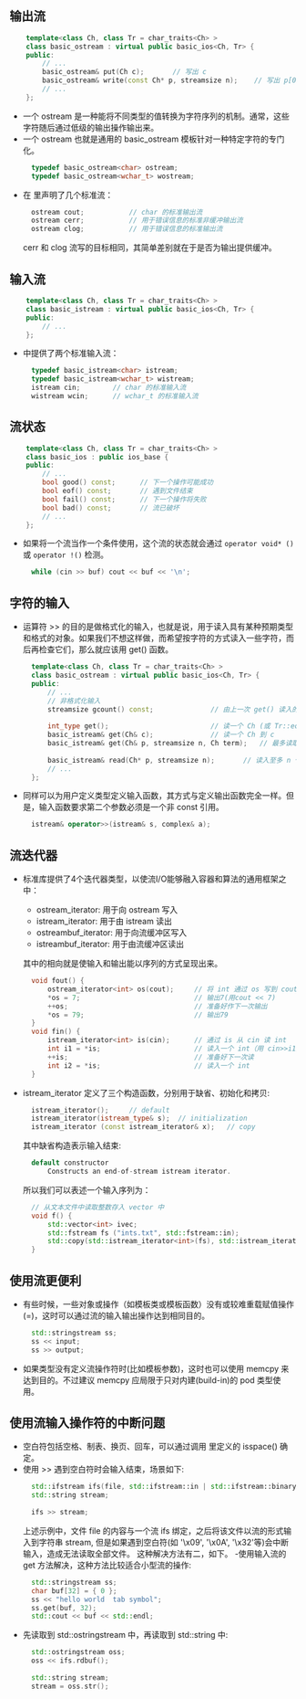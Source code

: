 

## 输出流
```c++
    template<class Ch, class Tr = char_traits<Ch> >
    class basic_ostream : virtual public basic_ios<Ch, Tr> {
    public:
        // ...
        basic_ostream& put(Ch c);       // 写出 c
        basic_ostream& write(const Ch* p, streamsize n);    // 写出 p[0]..p[n-1]
        // ...
    };
```
- 一个 ostream 是一种能将不同类型的值转换为字符序列的机制。通常，这些字符随后通过低级的输出操作输出来。
- 一个 ostream 也就是通用的 basic_ostream 模板针对一种特定字符的专门化。
  ```c++
    typedef basic_ostream<char> ostream;
    typedef basic_ostream<wchar_t> wostream;
  ```
- 在 <iostream> 里声明了几个标准流：
  ```c++
    ostream cout;           // char 的标准输出流
    ostream cerr;           // 用于错误信息的标准非缓冲输出流
    ostream clog;           // 用于错误信息的标准输出流
  ```
  cerr 和 clog 流写的目标相同，其简单差别就在于是否为输出提供缓冲。
    
## 输入流
```c++
    template<class Ch, class Tr = char_traits<Ch> >
    class basic_istream : virtual public basic_ios<Ch, Tr> {
    public:
        // ...
    };
```
- <iostream> 中提供了两个标准输入流：
  ```c++
    typedef basic_istream<char> istream;
    typedef basic_istream<wchar_t> wistream;
    istream cin;        // char 的标准输入流
    wistream wcin;      // wchar_t 的标准输入流
  ```

## 流状态
```c++
    template<class Ch, class Tr = char_traits<Ch> >
    class basic_ios : public ios_base {
    public:
        // ...
        bool good() const;      // 下一个操作可能成功
        bool eof() const;       // 遇到文件结束
        bool fail() const;      // 下一个操作将失败
        bool bad() const;       // 流已破坏
        // ...
    };
```
- 如果将一个流当作一个条件使用，这个流的状态就会通过 `operator void* ()` 或 `operator !()` 检测。
  ```c++
    while (cin >> buf) cout << buf << '\n';
  ```
    
## 字符的输入
- 运算符 >> 的目的是做格式化的输入，也就是说，用于读入具有某种预期类型和格式的对象。如果我们不想这样做，而希望按字符的方式读入一些字符，而后再检查它们，那么就应该用 get() 函数。
  ```c++
    template<class Ch, class Tr = char_traits<Ch> >
    class basic_ostream : virtual public basic_ios<Ch, Tr> {
    public:
        // ...
        // 非格式化输入
        streamsize gcount() const;              // 由上一次 get() 读入的字符个数
        
        int_type get();                         // 读一个 Ch (或 Tr::eof)
        basic_istream& get(Ch& c);              // 读一个 Ch 到 c
        basic_istream& get(Ch& p, streamsize n, Ch term);   // 最多读取 n - 1 个 Ch 到 p 中，以 term 作为结束符
        
        basic_istream& read(Ch* p, streamsize n);       // 读入至多 n 个字符
        // ...
    };
  ```
- 同样可以为用户定义类型定义输入函数，其方式与定义输出函数完全一样。但是，输入函数要求第二个参数必须是一个非 const 引用。
  ```c++
    istream& operator>>(istream& s, complex& a);
  ```

## 流迭代器
- 标准库提供了4个迭代器类型，以使流I/O能够融入容器和算法的通用框架之中：
    + ostream_iterator:     用于向 ostream 写入
    + istream_iterator:     用于由 istream 读出
    + ostreambuf_iterator:  用于向流缓冲区写入
    + istreambuf_iterator:  用于由流缓冲区读出

  其中的相向就是使输入和输出能以序列的方式呈现出来。

  ```c++
    void fout() {
        ostream_iterator<int> os(cout);     // 将 int 通过 os 写到 cout
        *os = 7;                            // 输出7(用cout << 7)
        ++os;                               // 准备好作下一次输出
        *os = 79;                           // 输出79
    }
    void fin() {
        istream_iterator<int> is(cin);      // 通过 is 从 cin 读 int
        int i1 = *is;                       // 读入一个 int（用 cin>>i1）
        ++is;                               // 准备好下一次读
        int i2 = *is;                       // 读入一个 int
    }
  ```
- istream_iterator 定义了三个构造函数，分别用于缺省、初始化和拷贝:
  ```c++
    istream_iterator();     // default
    istream_iterator(istream_type& s);  // initialization
    istream_iterator (const istream_iterator& x);   // copy
  ```
  其中缺省构造表示输入结束:
  ```c++
    default constructor
        Constructs an end-of-stream istream iterator.
  ```
  所以我们可以表述一个输入序列为：
  ```c++
    // 从文本文件中读取整数存入 vector 中
    void f() {
        std::vector<int> ivec;
        std::fstream fs ("ints.txt", std::fstream::in);
        std::copy(std::istream_iterator<int>(fs), std::istream_iterator<int>(), std::back_inserter(ivec));
    }
  ```

## 使用流更便利
- 有些时候，一些对象或操作（如模板类或模板函数）没有或较难重载赋值操作(=)，这时可以通过流的输入输出操作达到相同目的。
  ```c++
    std::stringstream ss;
    ss << input;
    ss >> output;
  ```
- 如果类型没有定义流操作符时(比如模板参数)，这时也可以使用 memcpy 来达到目的。不过建议 memcpy 应局限于只对内建(build-in)的 pod 类型使用。

## 使用流输入操作符的中断问题
- 空白符包括空格、制表、换页、回车，可以通过调用 <cctype> 里定义的 isspace() 确定。
- 使用 >> 遇到空白符时会输入结束，场景如下:
  ```c++
    std::ifstream ifs(file, std::ifstream::in | std::ifstream::binary);
    std::string stream;
    
    ifs >> stream;
  ```
  上述示例中，文件 file 的内容与一个流 ifs 绑定，之后将该文件以流的形式输入到字符串 stream, 但是如果遇到空白符(如 '\x09', '\x0A', '\x32'等)会中断输入，造成无法读取全部文件。
  这种解决方法有二，如下。
-使用输入流的 get 方法解决，这种方法比较适合小型流的操作:
  ```c++
    std::stringstream ss;
    char buf[32] = { 0 };
    ss << "hello world  tab symbol";
    ss.get(buf, 32);
    std::cout << buf << std::endl;
  ```
- 先读取到 std::ostringstream 中，再读取到 std::string 中:
  ```c++
    std::ostringstream oss;
    oss << ifs.rdbuf();
    
    std::string stream;
    stream = oss.str();
  ```
